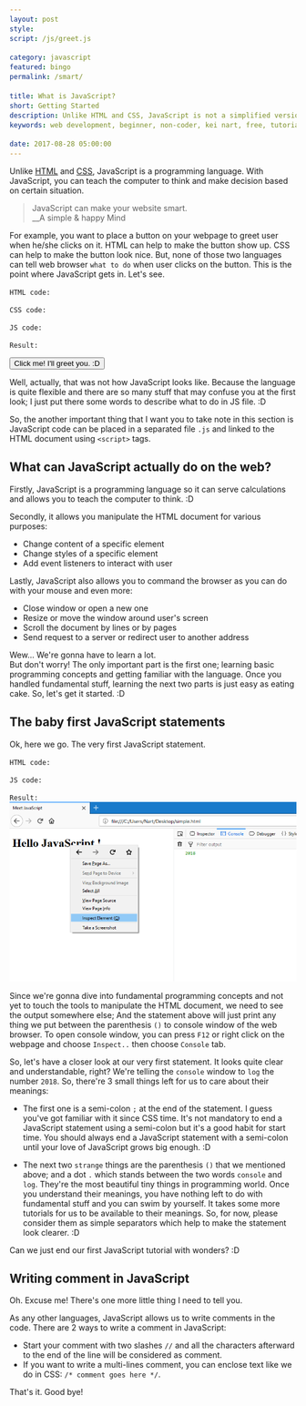 ```yaml
---
layout: post
style:
script: /js/greet.js

category: javascript
featured: bingo
permalink: /smart/

title: What is JavaScript?
short: Getting Started
description: Unlike HTML and CSS, JavaScript is not a simplified version of English. :D <br>It is one of the most popular programming languages. <br>With JS, you can create ANYthing. :D
keywords: web development, beginner, non-coder, kei nart, free, tutorial, coding, programming, code nart, javascript, getting started

date: 2017-08-28 05:00:00
---
```


Unlike [HTML](https://codenart.github.io/begin/) and
[CSS](https://codenart.github.io/beauty/), JavaScript is a programming language.
With JavaScript, you can teach the computer to think and make decision based on
certain situation.

> JavaScript can make your website smart.  
> \_\_A simple & happy Mind

For example, you want to place a button on your webpage to greet user when he/she
clicks on it. HTML can help to make the button show up. CSS can help to make the
button look nice. But, none of those two languages can tell web browser `what
to do` when user clicks on the button. This is the point where JavaScript gets in.
Let's see.

`HTML code:`
<script src="https://gist.github.com/codenart/6f9e3ffa365cc5d5e7a4147fe7da72b1.js">
</script>

`CSS code:`
<script src="https://gist.github.com/codenart/29260f45e473a95af07f688cc16c6276.js">
</script>

`JS code:`
<script src="https://gist.github.com/codenart/4257b651828fc6afb5c3c13bc9134f1a.js">
</script>

`Result:`

<button class="btn btn-success" id="greet">
   Click me! I'll greet you. :D
</button>

Well, actually, that was not how JavaScript looks like. Because the language is
quite flexible and there are so many stuff that may confuse you at the first look;
I just put there some words to describe what to do in JS file. :D

So, the another important thing that I want you to take note in this section is
JavaScript code can be placed in a separated file `.js` and linked to the HTML
document using `<script>` tags.

## What can JavaScript actually do on the web?

Firstly, JavaScript is a programming language so it can serve calculations and
allows you to teach the computer to think. :D

Secondly, it allows you manipulate the HTML document for various purposes:

- Change content of a specific element
- Change styles of a specific element
- Add event listeners to interact with user

Lastly, JavaScript also allows you to command the browser as you can do with your
mouse and even more:

- Close window or open a new one
- Resize or move the window around user's screen
- Scroll the document by lines or by pages
- Send request to a server or redirect user to another address

Wew... We're gonna have to learn a lot.  
But don't worry! The only important part is the first one; learning basic programming
concepts and getting familiar with the language. Once you handled fundamental
stuff, learning the next two parts is just easy as eating cake. So, let's get it
started. :D

## The baby first JavaScript statements

Ok, here we go. The very first JavaScript statement.

`HTML code:`
<script src="https://gist.github.com/codenart/4cd2f722a5c8730491a7665bc8fd5ec9.js">
</script>

`JS code:`
<script src="https://gist.github.com/codenart/9d732bc040dff82251fe856d741d8bfa.js">
</script>

`Result:`
![console](/images/javascript/1/console.jpg)

Since we're gonna dive into fundamental programming concepts and not yet to touch
the tools to manipulate the HTML document, we need to see the output somewhere else;
And the statement above will just print any thing we put between the parenthesis
`()` to console window of the web browser. To open console window, you can press `F12`
or right click on the webpage and choose `Inspect..` then choose `Console` tab.

So, let's have a closer look at our very first statement. It looks quite clear
and understandable, right? We're telling the `console` window to `log` the
number `2018`. So, there're 3 small things left for us to care about their
meanings:

- The first one is a semi-colon `;` at the end of the statement. I guess you've
got familiar with it since CSS time. It's not mandatory to end a JavaScript
statement using a semi-colon but it's a good habit for start time. You should
always end a JavaScript statement with a semi-colon until your love of JavaScript
grows big enough. :D

- The next two `strange` things are the parenthesis `()` that we mentioned above;
and a dot `.` which stands between the two words `console` and `log`. They're the
most beautiful tiny things in programming world. Once you understand their meanings,
you have nothing left to do with fundamental stuff and you can swim by yourself.
It takes some more tutorials for us to be available to their meanings. So, for
now, please consider them as simple separators which help to make the statement
look clearer. :D

Can we just end our first JavaScript tutorial with wonders? :D

## Writing comment in JavaScript

Oh. Excuse me! There's one more little thing I need to tell you.

As any other languages, JavaScript allows us to write comments in the code. There
are 2 ways to write a comment in JavaScript:
- Start your comment with two slashes `//` and all the characters afterward to
the end of the line will be considered as comment.
- If you want to write a multi-lines comment, you can enclose text like we do in
CSS: `/* comment goes here */`.

That's it. Good bye!
